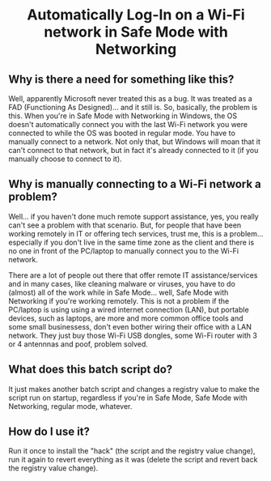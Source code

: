 # <p align="center">Automatically Log-In on a Wi-Fi network in Safe Mode with Networking</p>
## Why is there a need for something like this?
Well, apparently Microsoft never treated this as a bug. It was treated as a FAD (Functioning As Designed)... and it still is. So, basically, the problem is this. When you're in Safe Mode with Networking in Windows, the OS doesn't automatically connect you with the last Wi-Fi network you were connected to while the OS was booted in regular mode. You have to manually connect to a network. Not only that, but Windows will moan that it can't connect to that network, but in fact it's already connected to it (if you manually choose to connect to it).
## Why is manually connecting to a Wi-Fi network a problem?
Well... if you haven't done much remote support assistance, yes, you really can't see a problem with that scenario. But, for people that have been working remotely in IT or offering tech services, trust me, this is a problem... especially if you don't live in the same time zone as the client and there is no one in front of the PC/laptop to manually connect you to the Wi-Fi network.

There are a lot of people out there that offer remote IT assistance/services and in many cases, like cleaning malware or viruses, you have to do (almost) all of the work while in Safe Mode... well, Safe Mode with Networking if you're working remotely. This is not a problem if the PC/laptop is using using a wired internet connection (LAN), but portable devices, such as laptops, are more and more common office tools and some small businessess, don't even bother wiring their office with a LAN network. They just buy those Wi-Fi USB dongles, some Wi-Fi router with 3 or 4 antennnas and poof, problem solved.
## What does this batch script do?
It just makes another batch script and changes a registry value to make the script run on startup, regardless if you're in Safe Mode, Safe Mode with Networking, regular mode, whatever.
## How do I use it?
Run it once to install the "hack" (the script and the registry value change), run it again to revert everything as it was (delete the script and revert back the registry value change).
